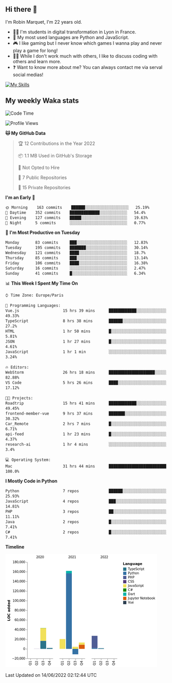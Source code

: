 ## Hi there 👋

I'm Robin Marquet, I'm 22 years old.

- 👨‍💻 I'm students in digital transformation in Lyon in France.
- 🌱 My most used languages are Python and JavaScript.
- 🎮 I like gaming but I never know which games I wanna play and never play a game for long!
- 👯‍♀️ While I don't work much with others, I like to discuss coding with others and learn more.
- ❓ Want to know more about me? You can always contact me via serval social medias!

[![My Skills](https://skillicons.dev/icons?i=js,html,css,docker,express,figma,firebase,graphql,mongodb,mysql,nodejs,py,react,ts,vue)](https://skillicons.dev)

## My weekly Waka stats

<!--START_SECTION:waka-->
![Code Time](http://img.shields.io/badge/Code%20Time-0%20secs-blue)

![Profile Views](http://img.shields.io/badge/Profile%20Views-0-blue)

**🐱 My GitHub Data** 

> 🏆 12 Contributions in the Year 2022
 > 
> 📦 1.1 MB Used in GitHub's Storage 
 > 
> 🚫 Not Opted to Hire
 > 
> 📜 7 Public Repositories 
 > 
> 🔑 15 Private Repositories  
 > 
**I'm an Early 🐤** 

```text
🌞 Morning    163 commits    ██████░░░░░░░░░░░░░░░░░░░   25.19% 
🌆 Daytime    352 commits    █████████████░░░░░░░░░░░░   54.4% 
🌃 Evening    127 commits    █████░░░░░░░░░░░░░░░░░░░░   19.63% 
🌙 Night      5 commits      ░░░░░░░░░░░░░░░░░░░░░░░░░   0.77%

```
📅 **I'm Most Productive on Tuesday** 

```text
Monday       83 commits     ███░░░░░░░░░░░░░░░░░░░░░░   12.83% 
Tuesday      195 commits    ███████░░░░░░░░░░░░░░░░░░   30.14% 
Wednesday    121 commits    ████░░░░░░░░░░░░░░░░░░░░░   18.7% 
Thursday     85 commits     ███░░░░░░░░░░░░░░░░░░░░░░   13.14% 
Friday       106 commits    ████░░░░░░░░░░░░░░░░░░░░░   16.38% 
Saturday     16 commits     ░░░░░░░░░░░░░░░░░░░░░░░░░   2.47% 
Sunday       41 commits     █░░░░░░░░░░░░░░░░░░░░░░░░   6.34%

```


📊 **This Week I Spent My Time On** 

```text
⌚︎ Time Zone: Europe/Paris

💬 Programming Languages: 
Vue.js                   15 hrs 39 mins      ████████████░░░░░░░░░░░░░   49.33% 
TypeScript               8 hrs 38 mins       ██████░░░░░░░░░░░░░░░░░░░   27.2% 
HTML                     1 hr 50 mins        █░░░░░░░░░░░░░░░░░░░░░░░░   5.81% 
JSON                     1 hr 27 mins        █░░░░░░░░░░░░░░░░░░░░░░░░   4.61% 
JavaScript               1 hr 1 min          ░░░░░░░░░░░░░░░░░░░░░░░░░   3.24%

🔥 Editors: 
WebStorm                 26 hrs 18 mins      ████████████████████░░░░░   82.88% 
VS Code                  5 hrs 26 mins       ████░░░░░░░░░░░░░░░░░░░░░   17.12%

🐱‍💻 Projects: 
Roadtrip                 15 hrs 41 mins      ████████████░░░░░░░░░░░░░   49.45% 
frontend-member-vue      9 hrs 37 mins       ███████░░░░░░░░░░░░░░░░░░   30.32% 
Car_Remote               2 hrs 7 mins        █░░░░░░░░░░░░░░░░░░░░░░░░   6.71% 
api-feed                 1 hr 23 mins        █░░░░░░░░░░░░░░░░░░░░░░░░   4.37% 
research-ai              1 hr 4 mins         ░░░░░░░░░░░░░░░░░░░░░░░░░   3.4%

💻 Operating System: 
Mac                      31 hrs 44 mins      █████████████████████████   100.0%

```

**I Mostly Code in Python** 

```text
Python                   7 repos             ██████░░░░░░░░░░░░░░░░░░░   25.93% 
JavaScript               4 repos             ███░░░░░░░░░░░░░░░░░░░░░░   14.81% 
PHP                      3 repos             ██░░░░░░░░░░░░░░░░░░░░░░░   11.11% 
Java                     2 repos             █░░░░░░░░░░░░░░░░░░░░░░░░   7.41% 
C#                       2 repos             █░░░░░░░░░░░░░░░░░░░░░░░░   7.41%

```


**Timeline**

![Chart not found](https://raw.githubusercontent.com/rmarquet21/rmarquet21/main/charts/bar_graph.png) 


 Last Updated on 14/06/2022 02:12:44 UTC
<!--END_SECTION:waka-->
